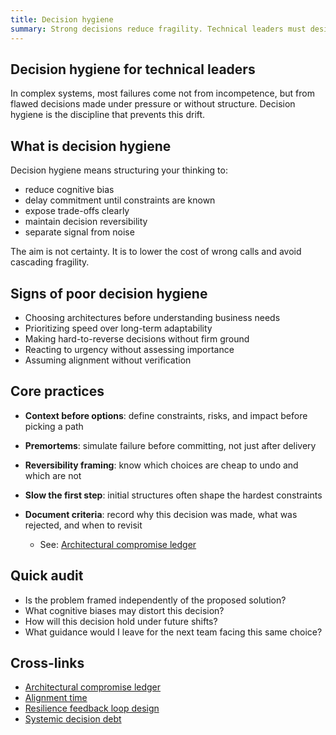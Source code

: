 ```yaml
---
title: Decision hygiene
summary: Strong decisions reduce fragility. Technical leaders must design thinking habits that resist bias, drift, and premature lock-in.
---
```


## Decision hygiene for technical leaders

In complex systems, most failures come not from incompetence, but from flawed decisions made under pressure or without structure. Decision hygiene is the discipline that prevents this drift.

## What is decision hygiene

Decision hygiene means structuring your thinking to:

- reduce cognitive bias  
- delay commitment until constraints are known  
- expose trade-offs clearly  
- maintain decision reversibility  
- separate signal from noise

The aim is not certainty. It is to lower the cost of wrong calls and avoid cascading fragility.

## Signs of poor decision hygiene

- Choosing architectures before understanding business needs  
- Prioritizing speed over long-term adaptability  
- Making hard-to-reverse decisions without firm ground  
- Reacting to urgency without assessing importance  
- Assuming alignment without verification

## Core practices

- **Context before options**: define constraints, risks, and impact before picking a path  
- **Premortems**: simulate failure before committing, not just after delivery  
- **Reversibility framing**: know which choices are cheap to undo and which are not  
- **Slow the first step**: initial structures often shape the hardest constraints  
- **Document criteria**: record why this decision was made, what was rejected, and when to revisit

  - See: [Architectural compromise ledger](../notes/Architectural%20Compromise%20Ledger.md)

## Quick audit

- Is the problem framed independently of the proposed solution?  
- What cognitive biases may distort this decision?  
- How will this decision hold under future shifts?  
- What guidance would I leave for the next team facing this same choice?

## Cross-links

- [Architectural compromise ledger](../notes/Architectural%20Compromise%20Ledger.md)  
- [Alignment time](../notes/Alignment%20time.%20The%20hidden%20cost%20in%20product%20development.md)  
- [Resilience feedback loop design](../notes/Building%20resilience%20through%20decision%20feedback%20loops.md)  
- [Systemic decision debt](../notes/Reasoning%20debt%20-%20the%20invisible%20risk%20behind%20system%20fragility.md)
